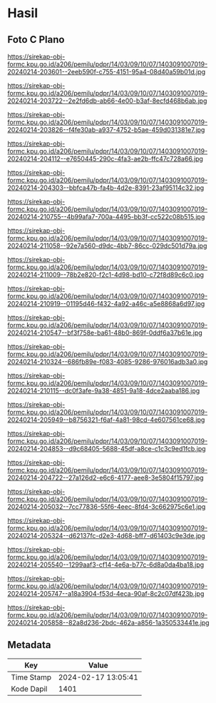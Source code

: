# Hasil

## Foto C Plano

https://sirekap-obj-formc.kpu.go.id/a206/pemilu/pdpr/14/03/09/10/07/1403091007019-20240214-203601--2eeb590f-c755-4151-95a4-08d40a59b01d.jpg

https://sirekap-obj-formc.kpu.go.id/a206/pemilu/pdpr/14/03/09/10/07/1403091007019-20240214-203722--2e2fd6db-ab66-4e00-b3af-8ecfd468b6ab.jpg

https://sirekap-obj-formc.kpu.go.id/a206/pemilu/pdpr/14/03/09/10/07/1403091007019-20240214-203826--f4fe30ab-a937-4752-b5ae-459d031381e7.jpg

https://sirekap-obj-formc.kpu.go.id/a206/pemilu/pdpr/14/03/09/10/07/1403091007019-20240214-204112--e7650445-290c-4fa3-ae2b-ffc47c728a66.jpg

https://sirekap-obj-formc.kpu.go.id/a206/pemilu/pdpr/14/03/09/10/07/1403091007019-20240214-204303--bbfca47b-fa4b-4d2e-8391-23af95114c32.jpg

https://sirekap-obj-formc.kpu.go.id/a206/pemilu/pdpr/14/03/09/10/07/1403091007019-20240214-210755--4b99afa7-700a-4495-bb3f-cc522c08b515.jpg

https://sirekap-obj-formc.kpu.go.id/a206/pemilu/pdpr/14/03/09/10/07/1403091007019-20240214-211058--92e7a560-d9dc-4bb7-86cc-029dc501d79a.jpg

https://sirekap-obj-formc.kpu.go.id/a206/pemilu/pdpr/14/03/09/10/07/1403091007019-20240214-211009--78b2e820-f2c1-4d98-bd10-c72f8d89c6c0.jpg

https://sirekap-obj-formc.kpu.go.id/a206/pemilu/pdpr/14/03/09/10/07/1403091007019-20240214-210919--01195d46-f432-4a92-a46c-a5e8868a6d97.jpg

https://sirekap-obj-formc.kpu.go.id/a206/pemilu/pdpr/14/03/09/10/07/1403091007019-20240214-210547--bf3f758e-ba61-48b0-869f-0ddf6a37b61e.jpg

https://sirekap-obj-formc.kpu.go.id/a206/pemilu/pdpr/14/03/09/10/07/1403091007019-20240214-210324--686fb89e-f083-4085-9286-976016adb3a0.jpg

https://sirekap-obj-formc.kpu.go.id/a206/pemilu/pdpr/14/03/09/10/07/1403091007019-20240214-210115--dc0f3afe-9a38-4851-9a18-4dce2aaba186.jpg

https://sirekap-obj-formc.kpu.go.id/a206/pemilu/pdpr/14/03/09/10/07/1403091007019-20240214-205949--b8756321-f6af-4a81-98cd-4e607561ce68.jpg

https://sirekap-obj-formc.kpu.go.id/a206/pemilu/pdpr/14/03/09/10/07/1403091007019-20240214-204853--d9c68405-5688-45df-a8ce-c1c3c9ed1fcb.jpg

https://sirekap-obj-formc.kpu.go.id/a206/pemilu/pdpr/14/03/09/10/07/1403091007019-20240214-204722--27a126d2-e6c6-4177-aee8-3e5804f15797.jpg

https://sirekap-obj-formc.kpu.go.id/a206/pemilu/pdpr/14/03/09/10/07/1403091007019-20240214-205032--7cc77836-55f6-4eec-8fd4-3c662975c6e1.jpg

https://sirekap-obj-formc.kpu.go.id/a206/pemilu/pdpr/14/03/09/10/07/1403091007019-20240214-205324--d62137fc-d2e3-4d68-bff7-d61403c9e3de.jpg

https://sirekap-obj-formc.kpu.go.id/a206/pemilu/pdpr/14/03/09/10/07/1403091007019-20240214-205540--1299aaf3-cf14-4e6a-b77c-6d8a0da4ba18.jpg

https://sirekap-obj-formc.kpu.go.id/a206/pemilu/pdpr/14/03/09/10/07/1403091007019-20240214-205747--a18a3904-f53d-4eca-90af-8c2c07df423b.jpg

https://sirekap-obj-formc.kpu.go.id/a206/pemilu/pdpr/14/03/09/10/07/1403091007019-20240214-205858--82a8d236-2bdc-462a-a856-1a350533441e.jpg


## Metadata

| Key        | Value               |
| ---------- | ------------------- |
| Time Stamp | 2024-02-17 13:05:41 |
| Kode Dapil | 1401                |



